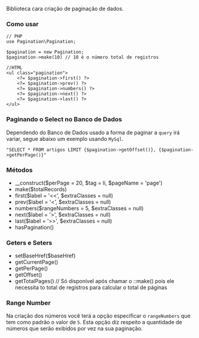Biblioteca cara criação de paginação de dados.

### Como usar

	// PHP
	use Pagination\Pagination;

	$pagination = new Pagination;
	$pagination->make(10) // 10 é o número total de registros

	//HTML
	<ul class="pagination">
		<?= $pagination->first() ?>
		<?= $pagination->prev() ?>
		<?= $pagination->numbers() ?>
		<?= $pagination->next() ?>
		<?= $pagination->last() ?>
	</ul>

### Paginando o Select no Banco de Dados
Dependendo do Banco de Dados usado a forma de paginar a `query` irá variar, segue abaixo um exemplo usando `MySql`.

	"SELECT * FROM artigos LIMIT {$pagination->getOffset()}, {$pagination->getPerPage()}"

### Métodos
* __construct($perPage = 20, $tag = li, $pageName = 'page')
* make($totalRecords)
* first($label = '<<', $extraClasses = null)
* prev($label = '<', $extraClasses = null)
* numbers($rangeNumbers = 5, $extraClasses = null)
* next($label = '>', $extraClasses = null)
* last($label = '>>', $extraClasses = null)
* hasPagination()

### Geters e Seters
* setBaseHref($baseHref)
* getCurrentPage()
* getPerPage()
* getOffset()
* getTotalPages() // Só disponível após chamar o ::make() pois ele necessita to total de registros para calcular o total de páginas


### Range Number
Na criação dos números você terá a opção especificar o `rangeNumbers` que tem como padrão o valor de `5`.
Esta opção diz respeito a quantidade de números que serão exibidos por vez na sua paginação.
